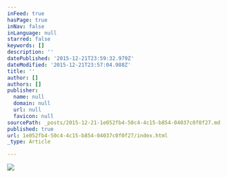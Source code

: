 ```yaml
---
inFeed: true
hasPage: true
inNav: false
inLanguage: null
starred: false
keywords: []
description: ''
datePublished: '2015-12-21T23:59:32.979Z'
dateModified: '2015-12-21T23:57:04.988Z'
title: ''
author: []
authors: []
publisher:
  name: null
  domain: null
  url: null
  favicon: null
sourcePath: _posts/2015-12-21-1e052fb4-50c4-4c15-b854-04037c0f0f27.md
published: true
url: 1e052fb4-50c4-4c15-b854-04037c0f0f27/index.html
_type: Article

---
```

![](https://the-grid-user-content.s3-us-west-2.amazonaws.com/2cafdf27-8065-40ed-ad2f-39f81122c6a6.jpg)